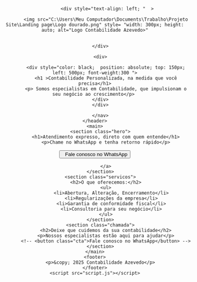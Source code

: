 <!DOCTYPE html>
<html lang="pt-BR">
<head>
    <meta charset="UTF-8">
    <meta name="viewport" content="width=device-width, initial-scale=1.0">
    <title>Contabilidade Azevedo</title>
    <link rel="stylesheet" href="styles.css">
</head>
<body>
    <header>
        <nav>
          



               <div style="text-align: left; "  >  

            <img src="C:\Users\Meu Computador\Documents\Trabalho\Projeto Site\Landing page\Logo dourado.png" style= "width: 300px; height: auto; alt="Logo Contabilidade Azevedo>"

        
        </div>

        <div>

            <div style="color: black;  position: absolute; top: 150px; left: 500px; font-weight:300 ">
            <h1 >Contabilidade Personalizada, na medida que você precisa</h1>
            <p> Somos especialistas em Contabilidade, que impulsionam o seu negócio ao crescimento</p> 
        </div>
        </div>
        
        </nav>
    </header>
    <main>
        <section class="hero">
            <h1>Atendimento expresso, direto com quem entende</h1>
            <p>Chame no WhatsApp e tenha retorno rápido</p>
            
            
<button class="cta" onclick="window.open('https://wa.me/5546991011692', '_blank')">
  Fale conosco no WhatsApp
</button>

            
            
            
            

            </a>
        </section>
        <section class="servicos">
            <h2>O que oferecemos:</h2>
            <ul>
                <li>Abertura, Alteração, Encerramento</li>
                <li>Regularizações da empresa</li>
                <li>Garantia de conformidade fiscal</li>
                <li>Consultoria para seu negócio</li>
            </ul>
        </section>
        <section class="chamada">
            <h2>Deixe que cuidemos da sua contabilidade</h2>
            <p>Nossos especialistas estão aqui para ajudar</p>
            <!-- <button class="cta">Fale conosco no WhatsApp</button> -->
        </section>
    </main>
    <footer>
        <p>&copy; 2025 Contabilidade Azevedo</p>
    </footer>
    <script src="script.js"></script>
</body>
</html>


